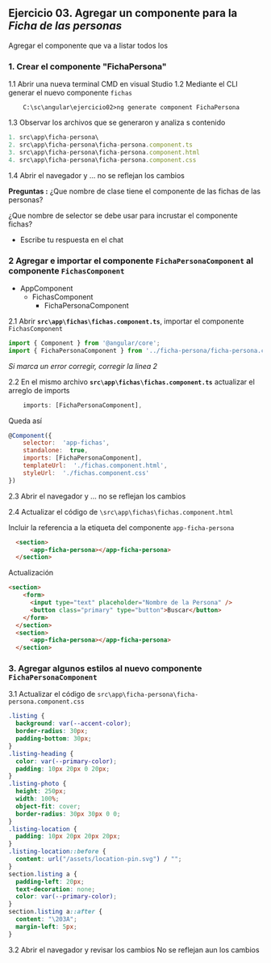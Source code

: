 ## Ejercicio 03. Agregar un componente para la _Ficha de las personas_


Agregar el componente que va a listar todos los 

### 1. Crear el componente  "FichaPersona"
1.1 Abrir una nueva terminal CMD en visual Studio
1.2 Mediante el CLI generar el nuevo componente  `fichas`
```shell
	C:\sc\angular\ejercicio02>ng generate component FichaPersona
```
1.3 Observar los archivos que se generaron y analiza s contenido

```typescript
1. src\app\ficha-persona\
2. src\app\ficha-persona\ficha-persona.component.ts
3. src\app\ficha-persona\ficha-persona.component.html
4. src\app\ficha-persona\ficha-persona.component.css
```
1.4 Abrir el navegador y ... no se reflejan los cambios

**Preguntas :**
¿Que nombre de clase tiene  el componente de las fichas de las personas?

¿Que nombre de selector se debe usar para incrustar el componente fichas?
- Escribe tu respuesta en el chat

### 2 Agregar e importar el componente `FichaPersonaComponent`  al componente `FichasComponent`
- AppComponent
	- FichasComponent
		- 	FichaPersonaComponent

2.1 Abrir **`src\app\fichas\fichas.component.ts`**, importar el componente `FichasComponent`
```javascript
import { Component } from '@angular/core';
import { FichaPersonaComponent } from '../ficha-persona/ficha-persona.component';
```
_Si marca un error corregir, corregir la linea 2_

2.2 En el mismo archivo **`src\app\fichas\fichas.component.ts`** actualizar el arreglo de imports

```javascript
	imports: [FichaPersonaComponent],
```
Queda así
```javascript
@Component({
	selector:  'app-fichas',
	standalone:  true,
	imports: [FichaPersonaComponent],
	templateUrl:  './fichas.component.html',
	styleUrl:  './fichas.component.css'
})
```

2.3 Abrir el navegador y ... no se reflejan los cambios


2.4 Actualizar el código de `\src\app\fichas\fichas.component.html`

Incluir la referencia a la etiqueta del componente `app-ficha-persona`
```html
  <section>
      <app-ficha-persona></app-ficha-persona>
  </section>
```
Actualización
```html
<section>
    <form>
      <input type="text" placeholder="Nombre de la Persona" />
      <button class="primary" type="button">Buscar</button>
    </form>
  </section>
  <section>
      <app-ficha-persona></app-ficha-persona>
  </section>
```

### 3. Agregar algunos estilos al nuevo componente `FichaPersonaComponent`
3.1 Actualizar el código de `src\app\ficha-persona\ficha-persona.component.css`
```css
.listing {
  background: var(--accent-color);
  border-radius: 30px;
  padding-bottom: 30px;
}
.listing-heading {
  color: var(--primary-color);
  padding: 10px 20px 0 20px;
}
.listing-photo {
  height: 250px;
  width: 100%;
  object-fit: cover;
  border-radius: 30px 30px 0 0;
}
.listing-location {
  padding: 10px 20px 20px 20px;
}
.listing-location::before {
  content: url("/assets/location-pin.svg") / "";
}
section.listing a {
  padding-left: 20px;
  text-decoration: none;
  color: var(--primary-color);
}
section.listing a::after {
  content: "\203A";
  margin-left: 5px;
}
```

3.2 Abrir el navegador y revisar los cambios
No se reflejan aun los cambios

<!--stackedit_data:
eyJoaXN0b3J5IjpbLTE3MzA2Mjk2NTYsLTExODMyNjk1MDVdfQ
==
-->
